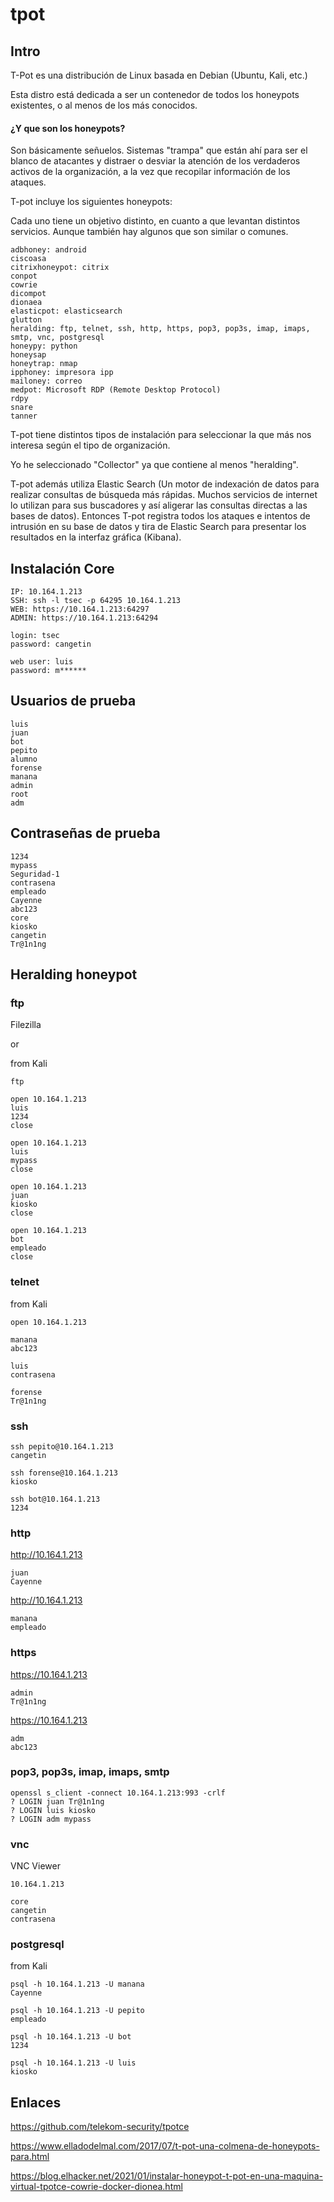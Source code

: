 # tpot

## Intro

T-Pot es una distribución de Linux basada en Debian (Ubuntu, Kali, etc.)

Esta distro está dedicada a ser un contenedor de todos los honeypots existentes, o al menos de los más conocidos.

#### ¿Y que son los honeypots?

Son básicamente señuelos. Sistemas "trampa" que están ahí para ser el blanco de atacantes y distraer o desviar la atención de los verdaderos activos de la organización, a la vez que recopilar información de los ataques.

T-pot incluye los siguientes honeypots:

Cada uno tiene un objetivo distinto, en cuanto a que levantan distintos servicios. Aunque también hay algunos que son similar o comunes.

```
adbhoney: android
ciscoasa
citrixhoneypot: citrix
conpot
cowrie
dicompot
dionaea
elasticpot: elasticsearch
glutton
heralding: ftp, telnet, ssh, http, https, pop3, pop3s, imap, imaps, smtp, vnc, postgresql
honeypy: python
honeysap
honeytrap: nmap
ipphoney: impresora ipp
mailoney: correo
medpot: Microsoft RDP (Remote Desktop Protocol)
rdpy
snare
tanner
```

T-pot tiene distintos tipos de instalación para seleccionar la que más nos interesa según el tipo de organización.

Yo he seleccionado "Collector" ya que contiene al menos "heralding".

T-pot además utiliza Elastic Search (Un motor de indexación de datos para realizar consultas de búsqueda más rápidas. Muchos servicios de internet lo utilizan para sus buscadores y así aligerar las consultas directas a las bases de datos). Entonces T-pot registra todos los ataques e intentos de intrusión en su base de datos y tira de Elastic Search para presentar los resultados en la interfaz gráfica (Kibana).

## Instalación Core

```
IP: 10.164.1.213
SSH: ssh -l tsec -p 64295 10.164.1.213
WEB: https://10.164.1.213:64297
ADMIN: https://10.164.1.213:64294
```

```
login: tsec
password: cangetin
```

```
web user: luis
password: m******
```

## Usuarios de prueba

```
luis
juan
bot
pepito
alumno
forense
manana
admin
root
adm
```

## Contraseñas de prueba

```
1234
mypass
Seguridad-1
contrasena
empleado
Cayenne
abc123
core
kiosko
cangetin
Tr@1n1ng
```

## Heralding honeypot

### ftp

Filezilla

or

from Kali

```
ftp

open 10.164.1.213
luis
1234
close

open 10.164.1.213
luis
mypass
close

open 10.164.1.213
juan
kiosko
close

open 10.164.1.213
bot
empleado
close
```

### telnet

from Kali

```
open 10.164.1.213

manana
abc123

luis
contrasena

forense
Tr@1n1ng
```

### ssh

```
ssh pepito@10.164.1.213
cangetin

ssh forense@10.164.1.213
kiosko

ssh bot@10.164.1.213
1234
```

### http

http://10.164.1.213

```
juan
Cayenne
```

http://10.164.1.213

```
manana
empleado
```

### https


https://10.164.1.213

```
admin
Tr@1n1ng
```

https://10.164.1.213

```
adm
abc123
```

### pop3, pop3s, imap, imaps, smtp

```
openssl s_client -connect 10.164.1.213:993 -crlf
? LOGIN juan Tr@1n1ng
? LOGIN luis kiosko
? LOGIN adm mypass
```

### vnc

VNC Viewer

```
10.164.1.213

core
cangetin
contrasena
```

### postgresql

from Kali

```
psql -h 10.164.1.213 -U manana
Cayenne

psql -h 10.164.1.213 -U pepito
empleado

psql -h 10.164.1.213 -U bot
1234

psql -h 10.164.1.213 -U luis
kiosko
```

## Enlaces

https://github.com/telekom-security/tpotce

https://www.elladodelmal.com/2017/07/t-pot-una-colmena-de-honeypots-para.html

https://blog.elhacker.net/2021/01/instalar-honeypot-t-pot-en-una-maquina-virtual-tpotce-cowrie-docker-dionea.html
